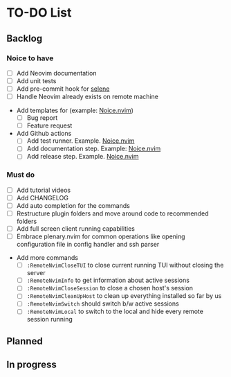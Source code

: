 # TO-DO List

## Backlog

### Noice to have

- [ ] Add Neovim documentation
- [ ] Add unit tests
- [ ] Add pre-commit hook for [selene](https://github.com/Kampfkarren/selene/pull/541)
- [ ] Handle Neovim already exists on remote machine
- Add templates for (example: [Noice.nvim](https://github.com/folke/noice.nvim/tree/main/.github/ISSUE_TEMPLATE))
  - [ ] Bug report
  - [ ] Feature request
- Add Github actions
  - [ ] Add test runner. Example. [Noice.nvim](https://github.com/folke/noice.nvim/blob/main/.github/workflows/ci.yml)
  - [ ] Add documentation step. Example: [Noice.nvim](https://github.com/folke/noice.nvim/blob/main/.github/workflows/ci.yml#L29-L48)
  - [ ] Add release step. Example. [Noice.nvim](https://github.com/folke/noice.nvim/blob/main/.github/workflows/ci.yml)

### Must do

- [ ] Add tutorial videos
- [ ] Add CHANGELOG
- [ ] Add auto completion for the commands
- [ ] Restructure plugin folders and move around code to recommended folders
- [ ] Add full screen client running capabilities
- [ ] Embrace plenary.nvim for common operations like opening configuration file
in config handler and ssh parser
- Add more commands
  - [ ] `:RemoteNvimCloseTUI` to close current running TUI without closing the server
  - [ ] `:RemoteNvimInfo` to get information about active sessions
  - [ ] `:RemoteNvimCloseSession` to close a chosen host's session
  - [ ] `:RemoteNvimCleanUpHost` to clean up everything installed so far by us
  - [ ] `:RemoteNvimSwitch` should switch b/w active sessions
  - [ ] `:RemoteNvimLocal` to switch to the local and hide every remote session running

## Planned

## In progress
